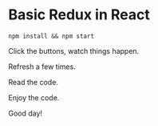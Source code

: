 # Basic Redux in React

`npm install && npm start`

Click the buttons, watch things happen. 

Refresh a few times.

Read the code.

Enjoy the code.

Good day!
